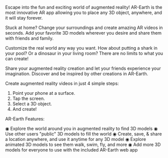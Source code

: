 Escape into the fun and exciting world of augmented reality! AR-Earth is the most innovative AR app allowing you to place any 3D object, anywhere, and it will stay forever.


Stuck at home? Change your surroundings and create amazing AR videos in seconds. Add your favorite 3D models wherever you desire and share them with friends and family.


Customize the real world any way you want. How about putting a shark in your pool? Or a dinosaur in your living room? There are no limits to what you can create!


Share your augmented reality creation and let your friends experience your imagination. Discover and be inspired by other creations in AR-Earth.


Create augmented reality videos in just 4 simple steps:

1. Point your phone at a surface.
2. Tap the screen.
3. Select a 3D object.
4. And create!


AR-Earth Features:

◉ Explore the world around you in augmented reality to find 3D models
◉ Use other users "public" 3D models to fill the world
◉ Create, save, & share a location anywhere, and use it anytime for any 3D model
◉ Explore animated 3D models to see them walk, swim, fly, and more
◉ Add more 3D models for everyone to use with the included AR-Earth web app

